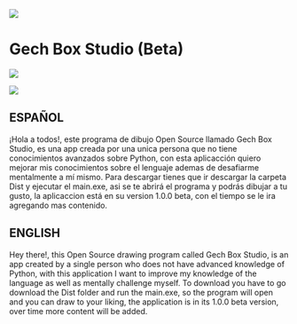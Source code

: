 <img src="https://i.ibb.co/YkHF7Hp/Frame-1-3.png">
<h1>Gech Box Studio (Beta)</h1>
 <p align="left">
   <img src="https://github.com/github/docs/actions/workflows/main.yml/badge.svg?branch=feature-1">
 </p>
 <img src="https://user-images.githubusercontent.com/79043997/208015038-7f933dd7-ae0e-4879-813f-399054e5ce32.png">

<h2>ESPAÑOL</h2>
<p>¡Hola a todos!, este programa de dibujo Open Source llamado Gech Box Studio, es una app creada por una unica persona que no tiene conocimientos avanzados sobre Python, con esta aplicacción quiero mejorar mis conocimientos sobre el lenguaje ademas de desafiarme mentalmente a mí mismo.
   Para descargar tienes que ir descargar la carpeta Dist y ejecutar el main.exe, asi se te abrirá el programa y podrás dibujar a tu gusto, la aplicaccion está en su version 1.0.0 beta, con el tiempo se le ira agregando mas contenido.
</p>

<h2>ENGLISH</h2>
<p>Hey there!, this Open Source drawing program called Gech Box Studio, is an app created by a single person who does not have advanced knowledge of Python, with this application I want to improve my knowledge of the language as well as mentally challenge myself.
  To download you have to go download the Dist folder and run the main.exe, so the program will open and you can draw to your liking, the application is in its 1.0.0 beta version, over time more content will be added.
</p>
